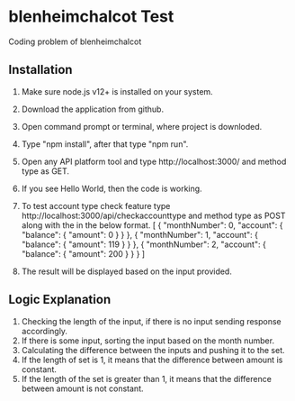 # blenheimchalcot Test
Coding problem of blenheimchalcot

## Installation
1. Make sure node.js v12+ is installed on your system.
2. Download the application from github.
3. Open command prompt or terminal, where project is downloded.
4. Type "npm install", after that type "npm run".
5. Open any API platform tool and type http://localhost:3000/ and method type as GET.
6. If you see Hello World, then the code is working.
7. To test account type check feature type http://localhost:3000/api/checkaccounttype and method type as POST along with the in the below format.
[
  {
    "monthNumber": 0,
    "account": {
      "balance": {
        "amount": 0
      }
    }
  },
  {
    "monthNumber": 1,
    "account": {
      "balance": {
        "amount": 119
      }
    }
  },
  {
    "monthNumber": 2,
    "account": {
      "balance": {
        "amount": 200
      }
    }
  }
]

8. The result will be displayed based on the input provided.


## Logic Explanation
1. Checking the length of the input, if there is no input sending response accordingly.
2. If there is some input, sorting the input based on the month number.
3. Calculating the difference between the inputs and pushing it to the set.
4. If the length of set is 1, it means that the difference between amount is constant.
5. If the length of the set is greater than 1, it means that the difference between amount is not constant.